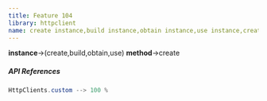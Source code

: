 ```yaml
---
title: Feature 104
library: httpclient
name: create instance,build instance,obtain instance,use instance,create method
---
```


**instance**->(create,build,obtain,use) **method**->create 

##### API References

```java
HttpClients.custom --> 100 %
```
